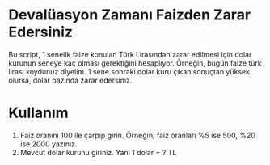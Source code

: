 # Devalüasyon Zamanı Faizden Zarar Edersiniz
Bu script, 1 senelik faize konulan Türk Lirasından zarar edilmesi için dolar kurunun seneye kaç olması gerektiğini hesaplıyor. Örneğin, bugün faize türk lirası koydunuz diyelim. 1 sene sonraki dolar kuru çıkan sonuçtan yüksek olursa, dolar bazında zarar edersiniz.

# Kullanım
1. Faiz oranını 100 ile çarpıp girin. Örneğin, faiz oranları %5 ise 500, %20 ise 2000 yazınız.
2. Mevcut dolar kurunu giriniz. Yani 1 dolar = ? TL